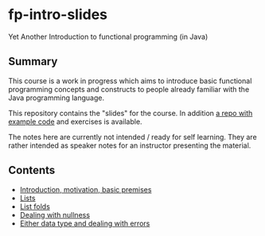 # fp-intro-slides
Yet Another Introduction to functional programming (in Java)

## Summary

This course is a work in progress which aims to introduce basic functional programming concepts and constructs
to people already familiar with the Java programming language.

This repository contains the "slides" for the course. In addition [a repo with example code](https://github.com/dimitarg/fpintro-exercises)
and exercises is available.

The notes here are currently not intended / ready for self learning. They are rather intended as speaker notes for an 
instructor presenting the material.

## Contents

- [Introduction, motivation, basic premises](1-Intro.md)
- [Lists](2-list.md)
- [List folds](3-list-fold.md)
- [Dealing with nullness](4-option.md)
- [Either data type and dealing with errors](5-either.md)
